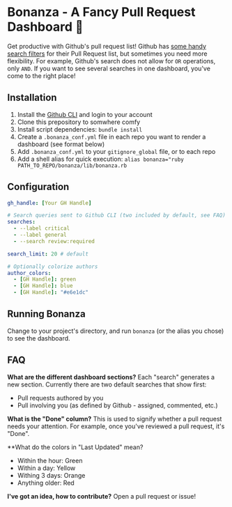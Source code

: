 # Bonanza - A Fancy Pull Request Dashboard 🎊

Get productive with Github's pull request list! Github has [some handy search filters](https://docs.github.com/en/issues/tracking-your-work-with-issues/filtering-and-searching-issues-and-pull-requests) for their Pull Request list, but sometimes you need more flexibility. For example, Github's search does not allow for `OR` operations, only `AND`. If you want to see several searches in one dashboard, you've come to the right place!

## Installation

1. Install the [Github CLI](https://cli.github.com) and login to your account
2. Clone this prepository to somwhere comfy
3. Install script dependencies: `bundle install`
4. Create a `.bonanza_conf.yml` file in each repo you want to render a dashboard (see format below)
5. Add `.bonanza_conf.yml` to your `gitignore_global` file, or to each repo 
6. Add a shell alias for quick execution: `alias bonanza="ruby PATH_TO_REPO/bonanza/lib/bonanza.rb`

## Configuration

```yml
gh_handle: [Your GH Handle]

# Search queries sent to Github CLI (two included by default, see FAQ)
searches:
  - --label critical
  - --label general
  - --search review:required

search_limit: 20 # default

# Optionally colorize authors
author_colors:
  - [GH Handle]: green
  - [GH Handle]: blue
  - [GH Handle]: "#e6e1dc"

```

## Running Bonanza

Change to your project's directory, and run `bonanza` (or the alias you chose) to see the dashboard.

## FAQ

**What are the different dashboard sections?**
Each "search" generates a new section. Currently there are two default searches that show first:
- Pull requests authored by you
- Pull involving you (as defined by Github - assigned, commented, etc.)

**What is the "Done" column?**
This is used to signify whether a pull request needs your attention. For example, once you've reviewed a pull request, it's "Done".

**What do the colors in "Last Updated" mean?
- Within the hour: Green
- Within a day:    Yellow
- Withing 3 days:  Orange
- Anything older:  Red

**I've got an idea, how to contribute?**
Open a pull request or issue!